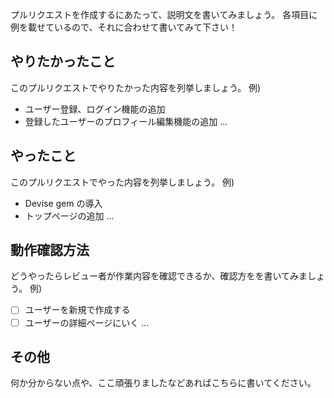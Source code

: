 プルリクエストを作成するにあたって、説明文を書いてみましょう。
各項目に例を載せているので、それに合わせて書いてみて下さい！

やりたかったこと
---

このプルリクエストでやりたかった内容を列挙しましょう。
例)

- ユーザー登録、ログイン機能の追加
- 登録したユーザーのプロフィール編集機能の追加
...

やったこと
----

このプルリクエストでやった内容を列挙しましょう。
例)

- Devise gem の導入
- トップページの追加
...


動作確認方法
---

どうやったらレビュー者が作業内容を確認できるか、確認方をを書いてみましょう。
例)

- [ ] ユーザーを新規で作成する
- [ ] ユーザーの詳細ページにいく
...

その他
---

何か分からない点や、ここ頑張りましたなどあればこちらに書いてください。

